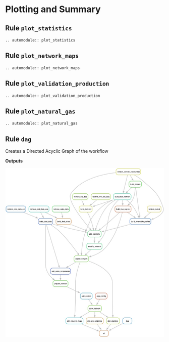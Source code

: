 # Plotting and Summary

## Rule `plot_statistics`

```{eval-rst}
.. automodule:: plot_statistics
```

## Rule `plot_network_maps`

```{eval-rst}
.. automodule:: plot_network_maps
```

## Rule `plot_validation_production`

```{eval-rst}
.. automodule:: plot_validation_production
```

## Rule `plot_natural_gas`

```{eval-rst}
.. automodule:: plot_natural_gas
```

## Rule `dag`

Creates a Directed Acyclic Graph of the workflow

**Outputs**

![pypsa-usa workflow](https://github.com/PyPSA/pypsa-usa/blob/master/workflow/repo_data/dag.jpg?raw=true)
